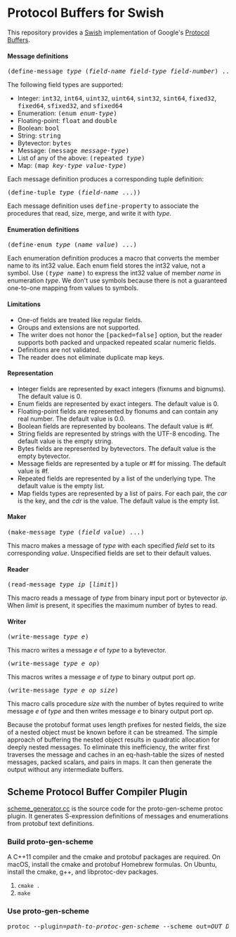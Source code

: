 # Protocol Buffers for Swish

This repository provides a [Swish](https://github.com/becls/swish)
implementation of Google's [Protocol
Buffers](https://developers.google.com/protocol-buffers/).

#### Message definitions

<pre>(define-message <i>type</i> (<i>field-name</i> <i>field-type</i> <i>field-number</i>) ...)</pre>

The following field types are supported:
- Integer: <tt>int32</tt>, <tt>int64</tt>, <tt>uint32</tt>, <tt>uint64</tt>, <tt>sint32</tt>, <tt>sint64</tt>, <tt>fixed32</tt>, <tt>fixed64</tt>, <tt>sfixed32</tt>, and <tt>sfixed64</tt>
- Enumeration: <tt>(enum _enum-type_)</tt>
- Floating-point: <tt>float</tt> and <tt>double</tt>
- Boolean: <tt>bool</tt>
- String: <tt>string</tt>
- Bytevector: <tt>bytes</tt>
- Message: <tt>(message _message-type_)</tt>
- List of any of the above: <tt>(repeated _type_)</tt>
- Map: <tt>(map _key-type_ _value-type_)</tt>

Each message definition produces a corresponding tuple
definition:

<pre>(define-tuple <i>type</i> (<i>field-name</i> ...))</pre>

Each message definition uses <tt>define-property</tt> to associate the
procedures that read, size, merge, and write it with _type_.

#### Enumeration definitions

<pre>(define-enum <i>type</i> (<i>name</i> <i>value</i>) ...)</pre>

Each enumeration definition produces a macro that converts the member
name to its int32 value. Each enum field stores the int32 value, not a
symbol. Use <tt>(_type_ _name_)</tt> to express the int32 value of
member _name_ in enumeration _type_. We don't use symbols because
there is not a guaranteed one-to-one mapping from values to symbols.

#### Limitations

- One-of fields are treated like regular fields.
- Groups and extensions are not supported.
- The writer does not honor the <tt>[packed=false]</tt> option, but the reader supports both packed and unpacked repeated scalar numeric fields.
- Definitions are not validated.
- The reader does not eliminate duplicate map keys.

#### Representation

- Integer fields are represented by exact integers (fixnums and
  bignums). The default value is 0.
- Enum fields are represented by exact integers. The default value is 0.
- Floating-point fields are represented by flonums and can contain any real number. The default value is 0.0.
- Boolean fields are represented by booleans. The default value is #f.
- String fields are represented by strings with the UTF-8 encoding. The default value is the empty string.
- Bytes fields are represented by bytevectors. The default value is the empty bytevector.
- Message fields are represented by a tuple or #f for missing. The default value is #f.
- Repeated fields are represented by a list of the underlying type. The default value is the empty list.
- Map fields types are represented by a list of pairs. For each pair, the _car_ is the key, and the _cdr_ is the value. The default value is the empty list.

#### Maker

<pre>(make-message <i>type</i> (<i>field</i> <i>value</i>) ...)</pre>

This macro makes a message of _type_ with each specified _field_ set
to its corresponding _value_. Unspecified fields are set to their
default values.

#### Reader

<pre>(read-message <i>type</i> <i>ip</i> [<i>limit</i>])</pre>

This macro reads a message of _type_ from binary input port or
bytevector _ip_. When _limit_ is present, it specifies the maximum
number of bytes to read.

#### Writer

<pre>(write-message <i>type</i> <i>e</i>)</pre>

This macro writes a message _e_ of _type_ to a bytevector.

<pre>(write-message <i>type</i> <i>e</i> <i>op</i>)</pre>

This macros writes a message _e_ of _type_ to binary output port _op_.

<pre>(write-message <i>type</i> <i>e</i> <i>op</i> <i>size</i>)</pre>

This macro calls procedure _size_ with the number of bytes required to
write message _e_ of _type_ and then writes message _e_ to binary
output port _op_.

Because the protobuf format uses length prefixes for nested fields,
the size of a nested object must be known before it can be
streamed. The simple approach of buffering the nested object results
in quadratic allocation for deeply nested messages. To eliminate this
inefficiency, the writer first traverses the message and caches in an
eq-hash-table the sizes of nested messages, packed scalars, and pairs
in maps. It can then generate the output without any intermediate
buffers.

## Scheme Protocol Buffer Compiler Plugin

[scheme_generator.cc](https://github.com/burgerrg/swish-protobuf/blob/master/scheme_generator.cc)
is the source code for the proto-gen-scheme protoc plugin. It
generates S-expression definitions of messages and enumerations from
protobuf text definitions.

### Build proto-gen-scheme

A C++11 compiler and the cmake and protobuf packages are required.  On
macOS, install the cmake and protobuf Homebrew formulas. On Ubuntu,
install the cmake, g++, and libprotoc-dev packages.

1. `cmake .`
2. `make`

### Use proto-gen-scheme

<pre>
protoc --plugin=<i>path-to-protoc-gen-scheme</i> --scheme_out=<i>OUT_DIR</i> <i>PROTO_FILES</i>
</pre>
